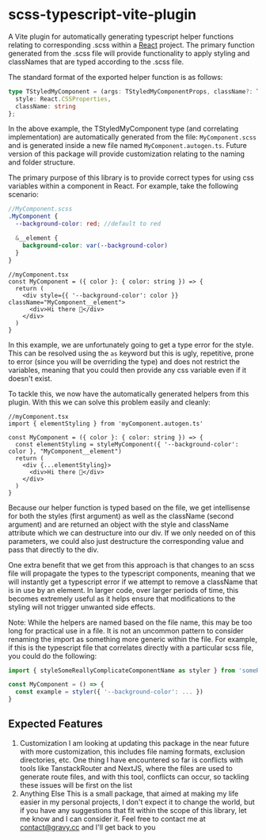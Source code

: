 
# scss-typescript-vite-plugin

A Vite plugin for automatically generating typescript helper functions relating to corresponding .scss within a [React](https://react.dev/) project. The primary function generated from the .scss file will provide functionality to apply styling and classNames that are typed according to the .scss file.

The standard format of the exported helper function is as follows:

```ts
type TStyledMyComponent = (args: TStyledMyComponentProps, className?: TClassNamesObject | TClassNames) => { 
  style: React.CSSProperties, 
  className: string
};
```

In the above example, the TStyledMyComponent type (and correlating implementation) are automatically generated from the file: `MyComponent.scss` and is generated inside a new file named `MyComponent.autogen.ts`. Future version of this package will provide customization relating to the naming and folder structure.

The primary purpose of this library is to provide correct types for using css variables within a component in React. For example, take the following scenario:
```scss
//MyComponent.scss
.MyComponent {
  --background-color: red; //default to red

  &__element {
    background-color: var(--background-color)
  }
}
```
```tsx
//myComponent.tsx
const MyComponent = ({ color }: { color: string }) => {
  return (
    <div style={{ '--background-color': color }} className="MyComponent__element">
      <div>Hi there 👋</div>
    </div>
  )
}
```

In this example, we are unfortunately going to get a type error for the style. This can be resolved using the `as` keyword but this is ugly, repetitive, prone to error (since you will be overriding the type) and does not restrict the variables, meaning that you could then provide any css variable even if it doesn't exist.

To tackle this, we now have the automatically generated helpers from this plugin. With this we can solve this problem easily and cleanly:
```tsx
//myComponent.tsx
import { elementStyling } from 'myComponent.autogen.ts'

const MyComponent = ({ color }: { color: string }) => {
  const elementStyling = styleMyComponent({ '--background-color': color }, "MyComponent__element")
  return (
    <div {...elementStyling}>
      <div>Hi there 👋</div>
    </div>
  )
}
```

Because our helper function is typed based on the file, we get intellisense for both the styles (first argument) as well as the className (second argument) and are returned an object with the style and className attribute which we can destructure into our div. If we only needed on of this parameters, we could also just destructure the corresponding value and pass that directly to the div.

One extra benefit that we get from this approach is that changes to an scss file will propagate the types to the typescript components, meaning that we will instantly get a typescript error if we attempt to remove a className that is in use by an element. In larger code, over larger periods of time, this becomes extremely useful as it helps ensure that modifications to the styling will not trigger unwanted side effects.

Note: While the helpers are named based on the file name, this may be too long for practical use in a file. It is not an uncommon pattern to consider renaming the import as something more generic within the file. For example, if this is the typescript file that correlates directly with a particular scss file, you could do the following:
```ts
import { styleSomeReallyComplicateComponentName as styler } from 'someReallyComplicateComponentName.autogen.ts'

const MyComponent = () => {
  const example = styler({ '--background-color': ... })
}
```

## Expected Features

1. Customization
I am looking at updating this package in the near future with more customization, this includes file naming formats, exclusion directories, etc. One thing I have encountered so far is conflicts with tools like TanstackRouter and NextJS, where the files are used to generate route files, and with this tool, conflicts can occur, so tackling these issues will be first on the list
2. Anything Else
This is a small package, that aimed at making my life easier in my personal projects, I don't expect it to change the world, but if you have any suggestions that fit within the scope of this library, let me know and I can consider it. Feel free to contact me at contact@gravy.cc and I'll get back to you
